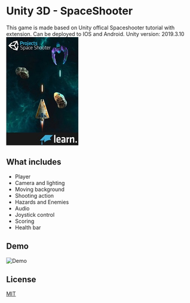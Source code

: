 # Unity 3D - SpaceShooter

This game is made based on Unity offical Spaceshooter tutorial with extension. Can be deployed to IOS and Android. Unity version: 2019.3.10  
![cover](spaceshooter-main.jpg)
## What includes

- Player
- Camera and lighting
- Moving background
- Shooting action
- Hazards and Enemies
- Audio
- Joystick control
- Scoring
- Health bar

## Demo
![Demo](spaceshooter.gif)

## License
[MIT](https://choosealicense.com/licenses/mit/)
